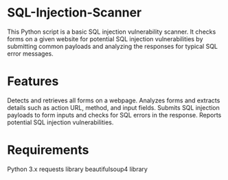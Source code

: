 # SQL-Injection-Scanner

This Python script is a basic SQL injection vulnerability scanner. It checks forms on a given website for potential SQL injection vulnerabilities by submitting common payloads and analyzing the responses for typical SQL error messages.

# Features
Detects and retrieves all forms on a webpage.
Analyzes forms and extracts details such as action URL, method, and input fields.
Submits SQL injection payloads to form inputs and checks for SQL errors in the response.
Reports potential SQL injection vulnerabilities.

# Requirements
Python 3.x
requests library
beautifulsoup4 library

